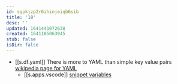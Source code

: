 ```yaml
---
id: sgpkjzp2r6ihinjeiqb6sib
title: '18'
desc: ''
updated: 1641441072638
created: 1641105063945
stub: false
isDir: false
---
```



- [[s.df.yaml]] There is more to YAML than simple key value pairs [wikipedia page for YAML](https://en.wikipedia.org/wiki/YAML)
  - [[s.apps.vscode]] [snippet variables](https://code.visualstudio.com/docs/editor/userdefinedsnippets#_variables)
